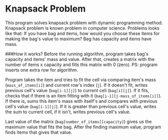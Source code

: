 # Knapsack Problem
This program solves knapsack problem with dynamic programming method. Knapsack problem is known problem in computer science. Problems looks like that: If you have bag and items, how would you choose these items for making the bag's value to maximum? Bag has capacity and items have mass. 

###How it works?
Before the running algorithm, program takes bag's capacity and items' mass and value. After that, creates a matrix with the number of items x capacity and fills this matrix with 0 (zero). PS: program inserts one extra row for algorithm.

Program takes the item and tries to fit the cell via comparing item's mass (`mass_of_items[i]`) and current row's index (`j`). If it doesn't fit, writes previous cell's value (`bag[i-1][j]`) to current cell (`bag[i][j]`). If it fits, checks that if there is an item fitting with it (`bag[i-1][j-mass_of_items[i]]`). If there is, sums this item's mass with itself's and compares with previous cell's value (`bag[i-1][j]`). If it is greater than previous cell's value, writes the sum to current cell, if it isn't, writes previous cell's value.

Last value of the matrix (`bag[number_of_items][capacity]`) gives us the maximum value that fits the bag. After the finding maximum value, program finds items that gives that value.